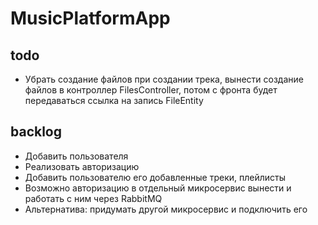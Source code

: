 # MusicPlatformApp

## todo
- Убрать создание файлов при создании трека, вынести создание файлов в контроллер FilesController, потом с фронта будет передаваться ссылка на запись FileEntity

## backlog
- Добавить пользователя
- Реализовать авторизацию
- Добавить пользователю его добавленные треки, плейлисты
- Возможно авторизацию в отдельный микросервис вынести и работать с ним через RabbitMQ
- Альтернатива: придумать другой микросервис и подключить его
